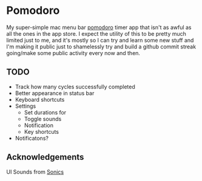# Pomodoro

My super-simple mac menu bar [pomodoro](https://en.wikipedia.org/wiki/Pomodoro_Technique) timer app that isn't as awful as all the ones in the app store. I expect the utility of this to be pretty much limited just to me, and it's mostly so I can try and learn some new stuff and I'm making it public just to shamelessly try and build a github commit streak going/make some public activity every now and then.

## TODO

- Track how many cycles successfully completed
- Better appearance in status bar
- Keyboard shortcuts
- Settings
	- Set durations for 
	- Toggle sounds
	- Notification
	- Key shortcuts
- Notificatons?

## Acknowledgements

UI Sounds from [Sonics](http://www.sonics.io/)
